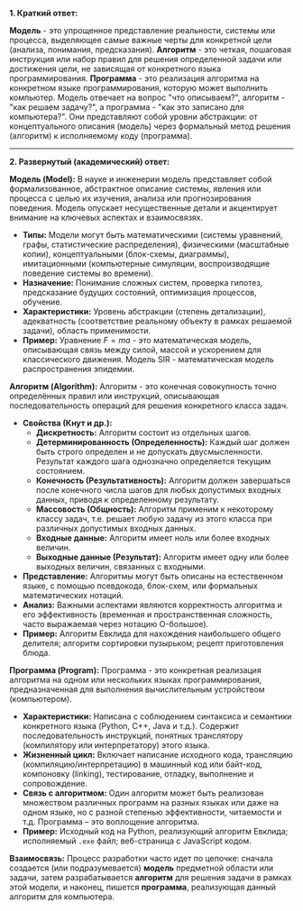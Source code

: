 **1. Краткий ответ:**

**Модель** - это упрощенное представление реальности, системы или процесса, выделяющее самые важные черты для конкретной цели (анализа, понимания, предсказания). **Алгоритм** - это четкая, пошаговая инструкция или набор правил для решения определенной задачи или достижения цели, не зависящая от конкретного языка программирования. **Программа** - это реализация алгоритма на конкретном языке программирования, которую может выполнить компьютер. Модель отвечает на вопрос "что описываем?", алгоритм - "как решаем задачу?", а программа - "как это записано для компьютера?". Они представляют собой уровни абстракции: от концептуального описания (модель) через формальный метод решения (алгоритм) к исполняемому коду (программа).

---

**2. Развернутый (академический) ответ:**

**Модель (Model):**
В науке и инженерии модель представляет собой формализованное, абстрактное описание системы, явления или процесса с целью их изучения, анализа или прогнозирования поведения. Модель опускает несущественные детали и акцентирует внимание на ключевых аспектах и взаимосвязях.
*   **Типы:** Модели могут быть математическими (системы уравнений, графы, статистические распределения), физическими (масштабные копии), концептуальными (блок-схемы, диаграммы), имитационными (компьютерные симуляции, воспроизводящие поведение системы во времени).
*   **Назначение:** Понимание сложных систем, проверка гипотез, предсказание будущих состояний, оптимизация процессов, обучение.
*   **Характеристики:** Уровень абстракции (степень детализации), адекватность (соответствие реальному объекту в рамках решаемой задачи), область применимости.
*   **Пример:** Уравнение $F=ma$ - это математическая модель, описывающая связь между силой, массой и ускорением для классического движения. Модель SIR - математическая модель распространения эпидемии.

**Алгоритм (Algorithm):**
Алгоритм - это конечная совокупность точно определённых правил или инструкций, описывающая последовательность операций для решения конкретного класса задач.
*   **Свойства (Кнут и др.):**
    *   **Дискретность:** Алгоритм состоит из отдельных шагов.
    *   **Детерминированность (Определенность):** Каждый шаг должен быть строго определен и не допускать двусмысленности. Результат каждого шага однозначно определяется текущим состоянием.
    *   **Конечность (Результативность):** Алгоритм должен завершаться после конечного числа шагов для любых допустимых входных данных, приводя к определенному результату.
    *   **Массовость (Общность):** Алгоритм применим к некоторому классу задач, т.е. решает любую задачу из этого класса при различных допустимых входных данных.
    *   **Входные данные:** Алгоритм имеет ноль или более входных величин.
    *   **Выходные данные (Результат):** Алгоритм имеет одну или более выходных величин, связанных с входными.
*   **Представление:** Алгоритмы могут быть описаны на естественном языке, с помощью псевдокода, блок-схем, или формальных математических нотаций.
*   **Анализ:** Важными аспектами являются корректность алгоритма и его эффективность (временная и пространственная сложность, часто выражаемая через нотацию O-большое).
*   **Пример:** Алгоритм Евклида для нахождения наибольшего общего делителя; алгоритм сортировки пузырьком; рецепт приготовления блюда.

**Программа (Program):**
Программа - это конкретная реализация алгоритма на одном или нескольких языках программирования, предназначенная для выполнения вычислительным устройством (компьютером).
*   **Характеристики:** Написана с соблюдением синтаксиса и семантики конкретного языка (Python, C++, Java и т.д.). Содержит последовательность инструкций, понятных транслятору (компилятору или интерпретатору) этого языка.
*   **Жизненный цикл:** Включает написание исходного кода, трансляцию (компиляцию/интерпретацию) в машинный код или байт-код, компоновку (linking), тестирование, отладку, выполнение и сопровождение.
*   **Связь с алгоритмом:** Один алгоритм может быть реализован множеством различных программ на разных языках или даже на одном языке, но с разной степенью эффективности, читаемости и т.д. Программа – это воплощение алгоритма.
*   **Пример:** Исходный код на Python, реализующий алгоритм Евклида; исполняемый `.exe` файл; веб-страница с JavaScript кодом.

**Взаимосвязь:** Процесс разработки часто идет по цепочке: сначала создается (или подразумевается) **модель** предметной области или задачи, затем разрабатывается **алгоритм** для решения задачи в рамках этой модели, и наконец, пишется **программа**, реализующая данный алгоритм для компьютера.
